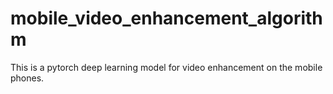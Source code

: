 # mobile_video_enhancement_algorithm
This is a pytorch deep learning model for video enhancement on the mobile phones.

